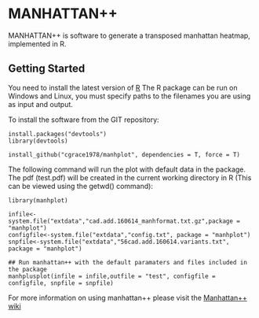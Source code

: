 # MANHATTAN++

MANHATTAN++ is software to generate a transposed manhattan heatmap, implemented in R.

## Getting Started

You need to install the latest version of [R](https://www.r-project.org/) The R package can be run on Windows and Linux, you must specify paths to the filenames you are using as input and output.

To install the software from the GIT repository:
```
install.packages("devtools")
library(devtools)

install_github("cgrace1978/manhplot", dependencies = T, force = T)
```

The following command will run the plot with default data in the package. The pdf (test.pdf) will be created in the current working directory in R (This can be viewed using the getwd() command):
```
library(manhplot)

infile<-system.file("extdata","cad.add.160614_manhformat.txt.gz",package = "manhplot")
configfile<-system.file("extdata","config.txt", package = "manhplot")
snpfile<-system.file("extdata","56cad.add.160614.variants.txt", package = "manhplot")

## Run manhattan++ with the default paramaters and files included in the package
manhplusplot(infile = infile,outfile = "test", configfile = configfile, snpfile = snpfile)
```
For more information on using manhattan++ please visit the [Manhattan++ wiki](https://github.com/cgrace1978/manhplot/wiki/home)


